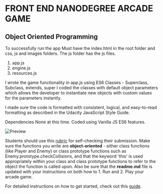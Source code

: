 # FRONT END NANODEGREE ARCADE GAME
## Object Oriented Programming

To successfully run the app
Must have the index.html in the root folder and css, js and images folders.
The js folder has the js files.
1. app.js
2. engine.js
3. resources.js

I wrote the game functionality in app.js using ES6 Classes - Superclass, Subclass, extends, super
I coded the classes with default object parameters which allows the developer to instantiate new objects with custom values for the parameters instantly.

I made sure the code is formatted with consistent, logical, and easy-to-read formatting as described in the Udacity JavaScript Style Guide.


Dependencies
None at this time. Coded using Vanilla JS ES6 features.

![Preview](preview.jpg)























Students should use this [rubric](https://review.udacity.com/#!/projects/2696458597/rubric) for self-checking their submission. Make sure the functions you write are **object-oriented** - either class functions (like Player and Enemy) or class prototype functions such as Enemy.prototype.checkCollisions, and that the keyword 'this' is used appropriately within your class and class prototype functions to refer to the object the function is called upon. Also be sure that the **readme.md** file is updated with your instructions on both how to 1. Run and 2. Play your arcade game.

For detailed instructions on how to get started, check out this [guide](https://docs.google.com/document/d/1v01aScPjSWCCWQLIpFqvg3-vXLH2e8_SZQKC8jNO0Dc/pub?embedded=true).

